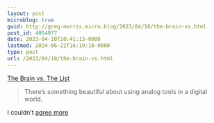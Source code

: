 ```yaml
---
layout: post
microblog: true
guid: http://greg-morris.micro.blog/2023/04/10/the-brain-vs.html
post_id: 4054977
date: 2023-04-10T20:41:13-0000
lastmod: 2024-06-22T16:19:18-0000
type: post
url: /2023/04/10/the-brain-vs.html
---
```

[The Brain vs. The List](https://thesweetsetup.com/the-brain-vs-the-list/)

> There’s something beautiful about using analog tools in a digital world.

I couldn’t [agree more](https://www.gr36.com/2022/12/31/manual-practices-to.html)

